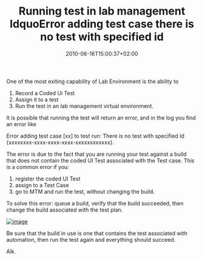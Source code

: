 ﻿---
title: "Running test in lab management ldquoError adding test case there is no test with specified id"
description: ""
date: 2010-06-16T15:00:37+02:00
draft: false
tags: [General]
categories: [General]
---
One of the most exiting capability of Lab Environment is the ability to

1) Record a Coded Ui Test     
2) Assign it to a test       
3) Run the test in an lab management virtual environment.

It is possible that running the test will return an error, and in the log you find an error like

Error adding test case [xx] to test run: There is no test with specified Id {xxxxxxxx-xxxx-xxxx-xxxx-xxxxxxxxxxxx}.

The error is due to the fact that you are running your test against a build that does not contain the coded UI Test associated with the Test case. This is a common error if you:

1) register the coded UI Test     
2) assign to a Test Case    
3) go to MTM and run the test, without changing the build.

To solve this error: queue a build, verify that the build succeeded, then change the build associated with the test plan.

[![image](http://www.codewrecks.com/blog/wp-content/uploads/2010/06/image_thumb33.png "image")](http://www.codewrecks.com/blog/wp-content/uploads/2010/06/image33.png)

Be sure that the build in use is one that contains the test associated with automation, then run the test again and everything should succeed.

Alk.
